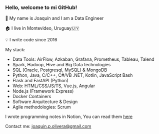 ### Hello, welcome to mi GitHub! 

📍 My name is Joaquín and I am a Data Engineer

🏠 I live in Montevideo, Uruguay🇺🇾

💡 I write code since 2016

My stack:

- Data Tools: AirFlow, Azkaban, Grafana, Prometheus, Tableau, Talend
- Spark, Hadoop, Hive and Big Data technologies
- SQL (Oracle, Postgresql, MySQL) & MongoDB
- Python, Java, C/C++, C#/VB .NET, Kotlin, JavaScript Bash
- Flask and FastAPI (Python)
- Web: HTML/CSS/JS/TS, Vue.js, Angular
- Node.js (Framework Express)
- Docker Containers
- Software Arquitecture & Design
- Agile methodologies: Scrum

I wrote programming notes in Notion, You can read them [here](https://mountainous-cello-d41.notion.site/Apuntes-de-Programaci-n-d24dfc550030474fa19e1589b54a400a)

Contact me: [joaquin.p.olivera@gmail.com](mailto:joaquin.p.olivera@gmail.com)
